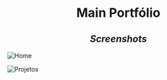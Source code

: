 **<h1 align="center" >Main Portfólio</h1>**

_<h2 align="center">Screenshots</h2>_

![Home](<https://firebasestorage.googleapis.com/v0/b/d5reactgallery-9f63c.appspot.com/o/Captura%20de%20Tela%20(16).png?alt=media&token=32eab93e-679f-434b-aa73-39fe84547a16>)

![Projetos](<https://firebasestorage.googleapis.com/v0/b/d5reactgallery-9f63c.appspot.com/o/Captura%20de%20Tela%20(17).png?alt=media&token=6b97278c-6f5e-4a63-9219-15cfca9f3a8e>)
